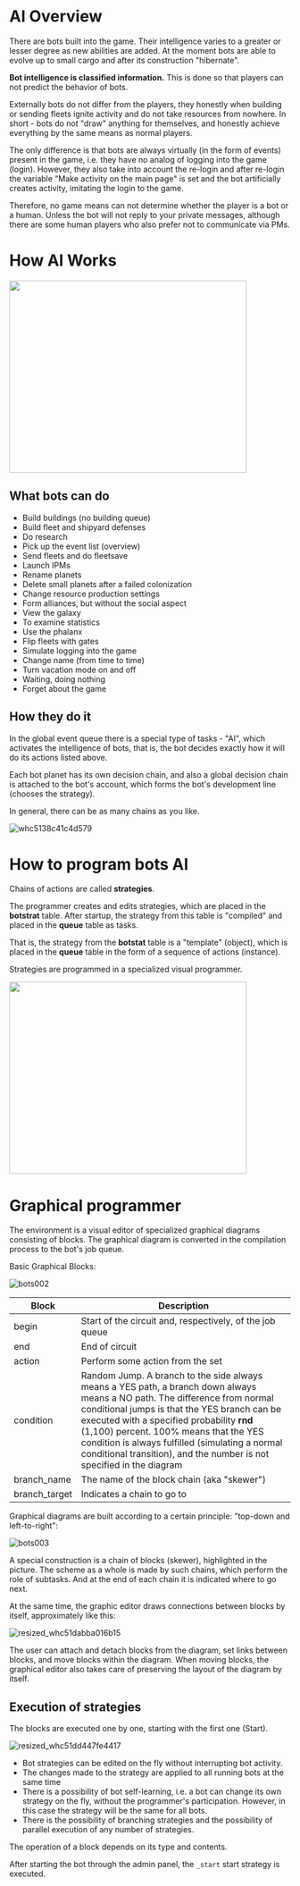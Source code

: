 # AI Overview

There are bots built into the game. Their intelligence varies to a greater or lesser degree as new abilities are added. At the moment bots are able to evolve up to small cargo and after its construction "hibernate".

**Bot intelligence is classified information.** This is done so that players can not predict the behavior of bots.

Externally bots do not differ from the players, they honestly when building or sending fleets ignite activity and do not take resources from nowhere. In short - bots do not "draw" anything for themselves, and honestly achieve everything by the same means as normal players.

The only difference is that bots are always virtually (in the form of events) present in the game, i.e. they have no analog of logging into the game (login). However, they also take into account the re-login and after re-login the variable "Make activity on the main page" is set and the bot artificially creates activity, imitating the login to the game.

Therefore, no game means can not determine whether the player is a bot or a human. Unless the bot will not reply to your private messages, although there are some human players who also prefer not to communicate via PMs.

# How AI Works

<a href='http://www.youtube.com/watch?feature=player_embedded&v=4DdlG0zwLAI' target='_blank'><img src='http://img.youtube.com/vi/4DdlG0zwLAI/0.jpg' width='425' height=344 /></a>

## What bots can do

- Build buildings (no building queue)
- Build fleet and shipyard defenses
- Do research
- Pick up the event list (overview)
- Send fleets and do fleetsave
- Launch IPMs
- Rename planets
- Delete small planets after a failed colonization 
- Change resource production settings
- Form alliances, but without the social aspect
- View the galaxy
- To examine statistics
- Use the phalanx
- Flip fleets with gates
- Simulate logging into the game
- Change name (from time to time)
- Turn vacation mode on and off
- Waiting, doing nothing
- Forget about the game

## How they do it

In the global event queue there is a special type of tasks - "AI", which activates the intelligence of bots, that is, the bot decides exactly how it will do its actions listed above.

Each bot planet has its own decision chain, and also a global decision chain is attached to the bot's account, which forms the bot's development line (chooses the strategy).

In general, there can be as many chains as you like.

![whc5138c41c4d579](/imgstore/whc5138c41c4d579.jpg)

# How to program bots AI

Chains of actions are called **strategies**.

The programmer creates and edits strategies, which are placed in the **botstrat** table. After startup, the strategy from this table is "compiled" and placed in the **queue** table as tasks.

That is, the strategy from the **botstat** table is a "template" (object), which is placed in the **queue** table in the form of a sequence of actions (instance).

Strategies are programmed in a specialized visual programmer.

<a href='http://www.youtube.com/watch?feature=player_embedded&v=rCzImdVfRwE' target='_blank'><img src='http://img.youtube.com/vi/rCzImdVfRwE/0.jpg' width='425' height=344 /></a>

# Graphical programmer

The environment is a visual editor of specialized graphical diagrams consisting of blocks. The graphical diagram is converted in the compilation process to the bot's job queue.

Basic Graphical Blocks:

![bots002](/imgstore/bots002.jpg)

|Block|Description|
|---|---|
|begin|Start of the circuit and, respectively, of the job queue|
|end|End of circuit|
|action|Perform some action from the set|
|condition|Random Jump. A branch to the side always means a YES path, a branch down always means a NO path. The difference from normal conditional jumps is that the YES branch can be executed with a specified probability **rnd** (1,100) percent. 100% means that the YES condition is always fulfilled (simulating a normal conditional transition), and the number is not specified in the diagram|
|branch_name|The name of the block chain (aka "skewer")|
|branch_target|Indicates a chain to go to|

Graphical diagrams are built according to a certain principle: "top-down and left-to-right":

![bots003](/imgstore/bots003.jpg)

A special construction is a chain of blocks (skewer), highlighted in the picture. The scheme as a whole is made by such chains, which perform the role of subtasks. And at the end of each chain it is indicated where to go next.

At the same time, the graphic editor draws connections between blocks by itself, approximately like this:

![resized_whc51dabba016b15](/imgstore/resized_whc51dabba016b15.jpg)

The user can attach and detach blocks from the diagram, set links between blocks, and move blocks within the diagram. When moving blocks, the graphical editor also takes care of preserving the layout of the diagram by itself.

## Execution of strategies

The blocks are executed one by one, starting with the first one (Start).

![resized_whc51dd447fe4417](/imgstore/resized_whc51dd447fe4417.jpg)

- Bot strategies can be edited on the fly without interrupting bot activity.
- The changes made to the strategy are applied to all running bots at the same time
- There is a possibility of bot self-learning, i.e. a bot can change its own strategy on the fly, without the programmer's participation. However, in this case the strategy will be the same for all bots.
- There is the possibility of branching strategies and the possibility of parallel execution of any number of strategies.

The operation of a block depends on its type and contents.

After starting the bot through the admin panel, the `_start` start strategy is executed.
